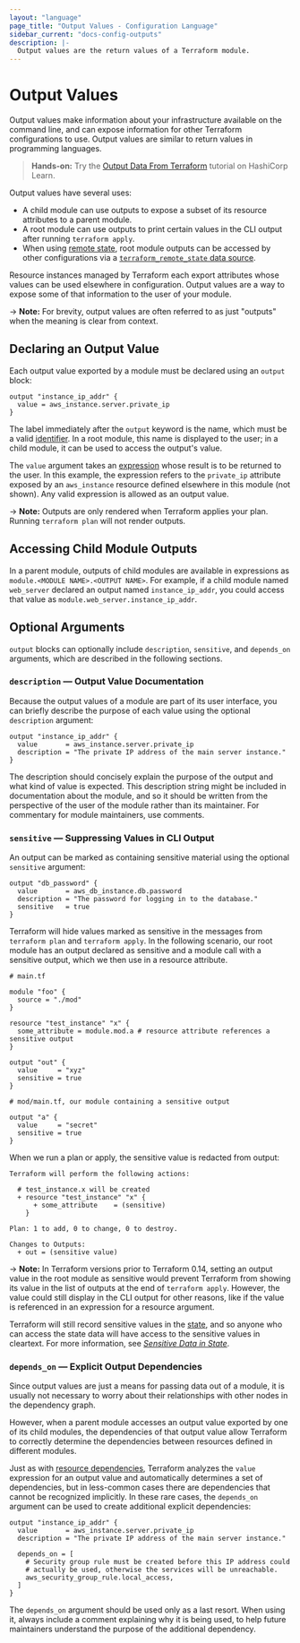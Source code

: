 ```yaml
---
layout: "language"
page_title: "Output Values - Configuration Language"
sidebar_current: "docs-config-outputs"
description: |-
  Output values are the return values of a Terraform module.
---
```


# Output Values

Output values make information about your infrastructure available on the
command line, and can expose information for other Terraform configurations to
use. Output values are similar to return values in programming languages.

> **Hands-on:** Try the [Output Data From
> Terraform](https://learn.hashicorp.com/tutorials/terraform/outputs)
> tutorial on HashiCorp Learn.

Output values have several uses:

- A child module can use outputs to expose a subset of its resource attributes
  to a parent module.
- A root module can use outputs to print certain values in the CLI output after
  running `terraform apply`.
- When using [remote state](/docs/language/state/remote.html), root module outputs can be
  accessed by other configurations via a
  [`terraform_remote_state` data source](/docs/language/state/remote-state-data.html).

Resource instances managed by Terraform each export attributes whose values
can be used elsewhere in configuration. Output values are a way to expose some
of that information to the user of your module.

-> **Note:** For brevity, output values are often referred to as just "outputs"
when the meaning is clear from context.

## Declaring an Output Value

Each output value exported by a module must be declared using an `output`
block:

```hcl
output "instance_ip_addr" {
  value = aws_instance.server.private_ip
}
```

The label immediately after the `output` keyword is the name, which must be a
valid [identifier](/docs/language/syntax/configuration.html#identifiers). In a root module, this name is
displayed to the user; in a child module, it can be used to access the output's
value.

The `value` argument takes an [expression](/docs/language/expressions/index.html)
whose result is to be returned to the user. In this example, the expression
refers to the `private_ip` attribute exposed by an `aws_instance` resource
defined elsewhere in this module (not shown). Any valid expression is allowed
as an output value.

-> **Note:** Outputs are only rendered when Terraform applies your plan. Running
`terraform plan` will not render outputs.

## Accessing Child Module Outputs

In a parent module, outputs of child modules are available in expressions as
`module.<MODULE NAME>.<OUTPUT NAME>`. For example, if a child module named
`web_server` declared an output named `instance_ip_addr`, you could access that
value as `module.web_server.instance_ip_addr`.

## Optional Arguments

`output` blocks can optionally include `description`, `sensitive`, and `depends_on` arguments, which are described in the following sections.

<a id="description"></a>

### `description` — Output Value Documentation

Because the output values of a module are part of its user interface, you can
briefly describe the purpose of each value using the optional `description`
argument:

```hcl
output "instance_ip_addr" {
  value       = aws_instance.server.private_ip
  description = "The private IP address of the main server instance."
}
```

The description should concisely explain the
purpose of the output and what kind of value is expected. This description
string might be included in documentation about the module, and so it should be
written from the perspective of the user of the module rather than its
maintainer. For commentary for module maintainers, use comments.

<a id="sensitive"></a>

### `sensitive` — Suppressing Values in CLI Output

An output can be marked as containing sensitive material using the optional
`sensitive` argument:

```hcl
output "db_password" {
  value       = aws_db_instance.db.password
  description = "The password for logging in to the database."
  sensitive   = true
}
```

Terraform will hide values marked as sensitive in the messages from
`terraform plan` and `terraform apply`. In the following scenario, our root
module has an output declared as sensitive and a module call with a
sensitive output, which we then use in a resource attribute.

```hcl
# main.tf

module "foo" {
  source = "./mod"
}

resource "test_instance" "x" {
  some_attribute = module.mod.a # resource attribute references a sensitive output
}

output "out" {
  value     = "xyz"
  sensitive = true
}

# mod/main.tf, our module containing a sensitive output

output "a" {
  value     = "secret"
  sensitive = true
}
```

When we run a plan or apply, the sensitive value is redacted from output:

```
Terraform will perform the following actions:

  # test_instance.x will be created
  + resource "test_instance" "x" {
      + some_attribute    = (sensitive)
    }

Plan: 1 to add, 0 to change, 0 to destroy.

Changes to Outputs:
  + out = (sensitive value)
```

-> **Note:** In Terraform versions prior to Terraform 0.14, setting an output
value in the root module as sensitive would prevent Terraform from showing its
value in the list of outputs at the end of `terraform apply`. However, the
value could still display in the CLI output for other reasons, like if the
value is referenced in an expression for a resource argument.

Terraform will still record sensitive values in the [state](/docs/language/state/index.html),
and so anyone who can access the state data will have access to the sensitive
values in cleartext. For more information, see
[_Sensitive Data in State_](/docs/language/state/sensitive-data.html).

<a id="depends_on"></a>

### `depends_on` — Explicit Output Dependencies

Since output values are just a means for passing data out of a module, it is
usually not necessary to worry about their relationships with other nodes in
the dependency graph.

However, when a parent module accesses an output value exported by one of its
child modules, the dependencies of that output value allow Terraform to
correctly determine the dependencies between resources defined in different
modules.

Just as with
[resource dependencies](/docs/language/resources/behavior.html#resource-dependencies),
Terraform analyzes the `value` expression for an output value and automatically
determines a set of dependencies, but in less-common cases there are
dependencies that cannot be recognized implicitly. In these rare cases, the
`depends_on` argument can be used to create additional explicit dependencies:

```hcl
output "instance_ip_addr" {
  value       = aws_instance.server.private_ip
  description = "The private IP address of the main server instance."

  depends_on = [
    # Security group rule must be created before this IP address could
    # actually be used, otherwise the services will be unreachable.
    aws_security_group_rule.local_access,
  ]
}
```

The `depends_on` argument should be used only as a last resort. When using it,
always include a comment explaining why it is being used, to help future
maintainers understand the purpose of the additional dependency.
